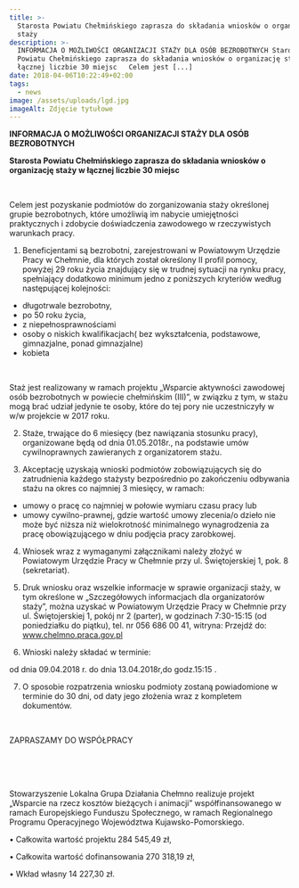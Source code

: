 ```yaml
---
title: >-
  Starosta Powiatu Chełmińskiego zaprasza do składania wniosków o organizację
  staży
description: >-
  INFORMACJA O MOŻLIWOŚCI ORGANIZACJI STAŻY DLA OSÓB BEZROBOTNYCH Starosta
  Powiatu Chełmińskiego zaprasza do składania wniosków o organizację staży w
  łącznej liczbie 30 miejsc   Celem jest [...]
date: 2018-04-06T10:22:49+02:00
tags:
  - news
image: /assets/uploads/lgd.jpg
imageAlt: Zdjęcie tytułowe
---
```

**INFORMACJA O MOŻLIWOŚCI ORGANIZACJI STAŻY DLA OSÓB BEZROBOTNYCH**



**Starosta Powiatu Chełmińskiego zaprasza do składania wniosków o organizację staży w łącznej liczbie 30 miejsc**

<br>

Celem jest pozyskanie podmiotów do zorganizowania staży określonej grupie bezrobotnych, które umożliwią im nabycie umiejętności praktycznych i zdobycie doświadczenia zawodowego w rzeczywistych warunkach pracy.

1. Beneficjentami są bezrobotni, zarejestrowani w Powiatowym Urzędzie Pracy w Chełmnie, dla których został określony II profil pomocy, powyżej 29 roku życia znajdujący się w trudnej sytuacji na rynku pracy, spełniający dodatkowo minimum jedno z poniższych kryteriów według następującej kolejności:

* długotrwale bezrobotny,
* po 50 roku życia,
* z niepełnosprawnościami
* osoby o niskich kwalifikacjach( bez wykształcenia, podstawowe, gimnazjalne, ponad gimnazjalne)
* kobieta

<br>

Staż jest realizowany w ramach projektu „Wsparcie aktywności zawodowej osób bezrobotnych w powiecie chełmińskim (III)”, w związku z tym, w stażu mogą brać udział jedynie te osoby, które do tej pory nie uczestniczyły w w/w projekcie w 2017 roku.

2. Staże, trwające do 6 miesięcy (bez nawiązania stosunku pracy), organizowane będą od dnia 01.05.2018r., na podstawie umów cywilnoprawnych zawieranych z organizatorem stażu.

3. Akceptację uzyskają wnioski podmiotów zobowiązujących się do zatrudnienia każdego stażysty bezpośrednio po zakończeniu odbywania stażu na okres co najmniej 3 miesięcy, w ramach:

* umowy o pracę co najmniej w połowie wymiaru czasu pracy lub
* umowy cywilno-prawnej, gdzie wartość umowy zlecenia/o dzieło nie może być niższa niż wielokrotność minimalnego wynagrodzenia za pracę obowiązującego w dniu podjęcia pracy zarobkowej.

4. Wniosek wraz z wymaganymi załącznikami należy złożyć w Powiatowym Urzędzie Pracy w Chełmnie przy ul. Świętojerskiej 1, pok. 8 (sekretariat).

5. Druk wniosku oraz wszelkie informacje w sprawie organizacji staży, w tym określone w „Szczegółowych informacjach dla organizatorów staży”, można uzyskać w Powiatowym Urzędzie Pracy w Chełmnie przy ul. Świętojerskiej 1, pokój nr 2 (parter), w godzinach 7:30-15:15 (od poniedziałku do piątku), tel. nr 056 686 00 41, witryna: Przejdź do: www.chelmno.praca.gov.pl

6. Wnioski należy składać w terminie:

od dnia 09.04.2018 r. do dnia 13.04.2018r,do godz.15:15 .

7. O sposobie rozpatrzenia wniosku podmioty zostaną powiadomione w terminie do 30 dni, od daty jego złożenia wraz z kompletem dokumentów.

<br>

ZAPRASZAMY DO WSPÓŁPRACY

<br>

<br>

<br>

Stowarzyszenie Lokalna Grupa Działania Chełmno realizuje projekt „Wsparcie na rzecz kosztów bieżących i animacji” współfinansowanego w ramach Europejskiego Funduszu Społecznego, w ramach Regionalnego Programu Operacyjnego Województwa Kujawsko-Pomorskiego.



• Całkowita wartość projektu 284 545,49 zł,



• Całkowita wartość dofinansowania 270 318,19 zł,



• Wkład własny 14 227,30 zł.
